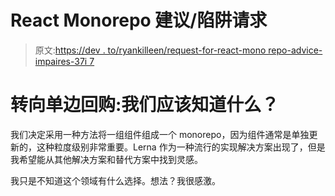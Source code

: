 # React Monorepo 建议/陷阱请求

> 原文:[https://dev . to/ryankilleen/request-for-react-mono repo-advice-impaires-37i 7](https://dev.to/ryankilleen/request-for-react-monorepo-advice--pitfalls-37i7)

# 转向单边回购:我们应该知道什么？

我们决定采用一种方法将一组组件组成一个 monorepo，因为组件通常是单独更新的，这种粒度级别非常重要。Lerna 作为一种流行的实现解决方案出现了，但是我希望能从其他解决方案和替代方案中找到灵感。

我只是不知道这个领域有什么选择。想法？我很感激。